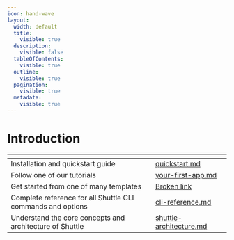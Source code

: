 ```yaml
---
icon: hand-wave
layout:
  width: default
  title:
    visible: true
  description:
    visible: false
  tableOfContents:
    visible: true
  outline:
    visible: true
  pagination:
    visible: true
  metadata:
    visible: true
---
```


# Introduction

<table data-view="cards"><thead><tr><th></th><th data-hidden data-card-target data-type="content-ref"></th></tr></thead><tbody><tr><td>Installation and quickstart guide</td><td><a href="getting-started/quickstart.md">quickstart.md</a></td></tr><tr><td>Follow one of our tutorials</td><td><a href="tutorials/your-first-app.md">your-first-app.md</a></td></tr><tr><td>Get started from one of many templates</td><td><a href="broken-reference">Broken link</a></td></tr><tr><td>Complete reference for all Shuttle CLI commands and options</td><td><a href="reference/cli-reference.md">cli-reference.md</a></td></tr><tr><td>Understand the core concepts and architecture of Shuttle</td><td><a href="explanation/shuttle-architecture.md">shuttle-architecture.md</a></td></tr></tbody></table>
